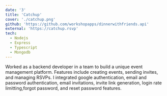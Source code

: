 ```yaml
---
date: '3'
title: 'Catchup'
cover: './catchup.png'
github: 'https://github.com/workshopapps/dinnerwithfriends.api'
external: 'https://catchup.rsvp'
tech:
  - Nodejs
  - Express
  - Typescript
  - Mongodb
---
```


Worked as a backend developer in a team to build a unique event management platform. Features include creating events, sending invites, and managing RSVPs.
I integrated google authentication, email and password authentication, email invitations, invite link generation, login rate limitting,forgot password, and reset password features.

